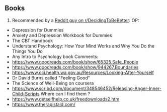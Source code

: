
## Books
1. Recommended by a [Reddit guy on r/DecidingToBeBetter](https://www.reddit.com/r/DecidingToBeBetter/comments/g60gtb/i_started_studying_psychology_in_my_free_time_to/): 
OP:
  - Depression for Dummies
  - Anxiety and Depression Workbook for Dummies
  - The CBT Handbook
  - Understand Psychology: How Your Mind Works and Why You Do the Things You Do
  - Any Intro to Psychology book 
Comments:
  - https://www.goodreads.com/book/show/65325.Safe_People
  - https://www.goodreads.com/book/show/944267.Boundaries
  - https://www.cci.health.wa.gov.au/Resources/Looking-After-Yourself
  - Dr David Burns called "Feeling Good"
  - The Science of Well-Being  on coursera
  - https://www.scribd.com/document/348546452/Releasing-Anger-Inner-Child-Scripts 
Where can I find them ?
  - https://www.getselfhelp.co.uk/freedownloads2.htm
  - https://www.therapistaid.com/
